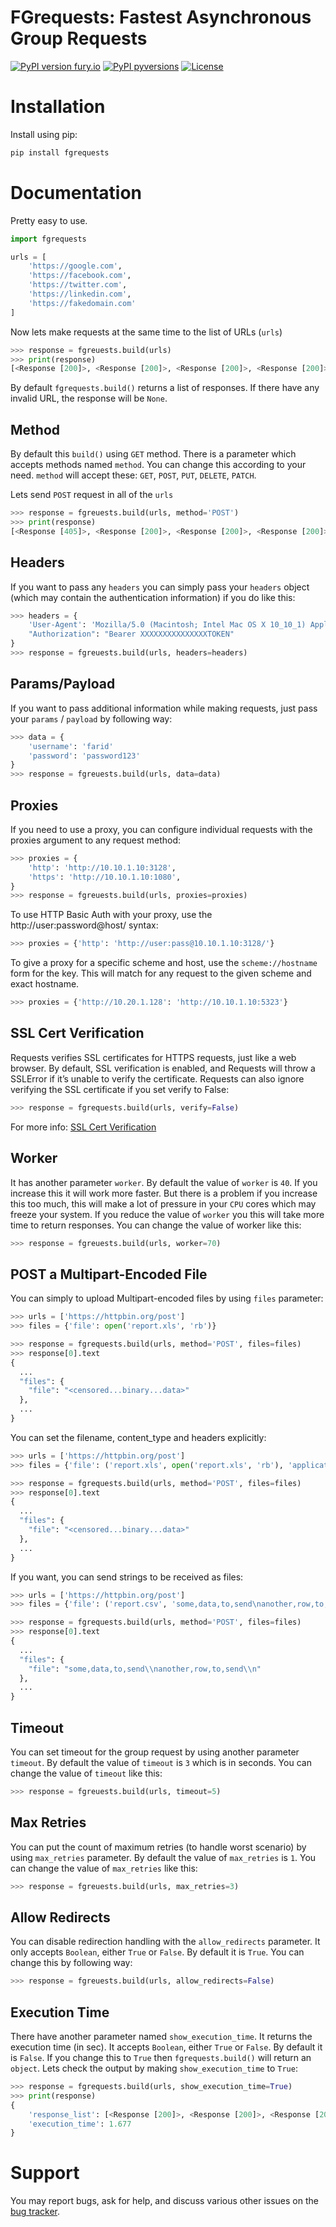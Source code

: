 # FGrequests: Fastest Asynchronous Group Requests

[![PyPI version fury.io](https://badge.fury.io/py/fgrequests.svg)](https://pypi.org/project/fgrequests/)
[![PyPI pyversions](https://img.shields.io/pypi/pyversions/fgrequests.svg)](https://pypi.python.org/pypi/fgrequests/)
[![License](https://img.shields.io/badge/License-BSD%202--Clause-orange.svg)](https://opensource.org/licenses/BSD-2-Clause)

# Installation

Install using pip:

```bash
pip install fgrequests
```

# Documentation

Pretty easy to use.

```python
import fgrequests

urls = [
    'https://google.com',
    'https://facebook.com',
    'https://twitter.com',
    'https://linkedin.com',
    'https://fakedomain.com'
]
```

Now lets make requests at the same time to the list of URLs (`urls`)

```python
>>> response = fgreuests.build(urls)
>>> print(response)
[<Response [200]>, <Response [200]>, <Response [200]>, <Response [200]>, None]

```

By default `fgrequests.build()` returns a list of responses. If there have any invalid URL, the response will be `None`.

## Method

By default this `build()` using `GET` method. There is a parameter which accepts methods named `method`. You can change this according to your need. `method` will accept these: `GET`, `POST`, `PUT`, `DELETE`, `PATCH`.

Lets send `POST` request in all of the `urls`

```python
>>> response = fgreuests.build(urls, method='POST')
>>> print(response)
[<Response [405]>, <Response [200]>, <Response [200]>, <Response [200]>, None]
```

## Headers

If you want to pass any `headers` you can simply pass your `headers` object (which may contain the authentication information) if you do like this:

```python
>>> headers = {
    'User-Agent': 'Mozilla/5.0 (Macintosh; Intel Mac OS X 10_10_1) AppleWebKit/537.36 (KHTML, like Gecko) Chrome/39.0.2171.95 Safari/537.36',
    "Authorization": "Bearer XXXXXXXXXXXXXXXTOKEN"
}
>>> response = fgreuests.build(urls, headers=headers)
```

## Params/Payload

If you want to pass additional information while making requests, just pass your `params` / `payload` by following way:

```python
>>> data = {
    'username': 'farid'
    'password': 'password123'
}
>>> response = fgreuests.build(urls, data=data)
```

## Proxies

If you need to use a proxy, you can configure individual requests with the proxies argument to any request method:

```python
>>> proxies = {
    'http': 'http://10.10.1.10:3128',
    'https': 'http://10.10.1.10:1080',
}
>>> response = fgreuests.build(urls, proxies=proxies)
```

To use HTTP Basic Auth with your proxy, use the http://user:password@host/ syntax:

```python
>>> proxies = {'http': 'http://user:pass@10.10.1.10:3128/'}
```

To give a proxy for a specific scheme and host, use the `scheme://hostname` form for the key. This will match for any request to the given scheme and exact hostname.

```python
>>> proxies = {'http://10.20.1.128': 'http://10.10.1.10:5323'}
```

## SSL Cert Verification

Requests verifies SSL certificates for HTTPS requests, just like a web browser. By default, SSL verification is enabled, and Requests will throw a SSLError if it’s unable to verify the certificate. Requests can also ignore verifying the SSL certificate if you set verify to False:

```python
>>> response = fgrequests.build(urls, verify=False)
```

For more info: [SSL Cert Verification][]
## Worker

It has another parameter `worker`. By default the value of `worker` is `40`. If you increase this it will work more faster. But there is a problem if you increase this too much, this will make a lot of pressure in your `CPU` cores which may freeze your system. If you reduce the value of `worker` you this will take more time to return responses. You can change the value of worker like this:

```python
>>> response = fgreuests.build(urls, worker=70)
```

## POST a Multipart-Encoded File

You can simply to upload Multipart-encoded files by using `files` parameter:

```python
>>> urls = ['https://httpbin.org/post']
>>> files = {'file': open('report.xls', 'rb')}

>>> response = fgrequests.build(urls, method='POST', files=files)
>>> response[0].text
{
  ...
  "files": {
    "file": "<censored...binary...data>"
  },
  ...
}
```

You can set the filename, content_type and headers explicitly:
```python
>>> urls = ['https://httpbin.org/post']
>>> files = {'file': ('report.xls', open('report.xls', 'rb'), 'application/vnd.ms-excel', {'Expires': '0'})}

>>> response = fgrequests.build(urls, method='POST', files=files)
>>> response[0].text
{
  ...
  "files": {
    "file": "<censored...binary...data>"
  },
  ...
}
```

If you want, you can send strings to be received as files:

```python
>>> urls = ['https://httpbin.org/post']
>>> files = {'file': ('report.csv', 'some,data,to,send\nanother,row,to,send\n')}

>>> response = fgrequests.build(urls, method='POST', files=files)
>>> response[0].text
{
  ...
  "files": {
    "file": "some,data,to,send\\nanother,row,to,send\\n"
  },
  ...
}
```

## Timeout

You can set timeout for the group request by using another parameter `timeout`. By default the value of `timeout` is `3` which is in seconds. You can change the value of `timeout` like this:

```python
>>> response = fgreuests.build(urls, timeout=5)
```

## Max Retries

You can put the count of maximum retries (to handle worst scenario) by using `max_retries` parameter. By default the value of `max_retries` is `1`. You can change the value of `max_retries` like this:

```python
>>> response = fgreuests.build(urls, max_retries=3)
```

## Allow Redirects

You can disable redirection handling with the `allow_redirects` parameter. It only accepts `Boolean`, either `True` or `False`. By default it is `True`. You can change this by following way:

```python
>>> response = fgreuests.build(urls, allow_redirects=False)
```

## Execution Time

There have another parameter named `show_execution_time`. It returns the execution time (in sec). It accepts `Boolean`, either `True` or `False`. By default it is `False`. If you change this to `True` then `fgrequests.build()` will return an `object`. Lets check the output by making `show_execution_time` to `True`:

```python
>>> response = fgrequests.build(urls, show_execution_time=True)
>>> print(response)
{
    'response_list': [<Response [200]>, <Response [200]>, <Response [200]>, <Response [200]>, None],
    'execution_time': 1.677
}
```


# Support

You may report bugs, ask for help, and discuss various other issues on the [bug tracker][].

[bug tracker]: https://github.com/faridlu/fgrequests/issues
[SSL Cert Verification]: https://requests.readthedocs.io/en/master/user/advanced/#ssl-cert-verification
